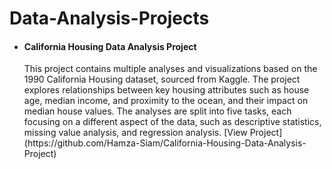 # Data-Analysis-Projects

* <h4><b> California Housing Data Analysis Project </b></h4> 
  This project contains multiple analyses and visualizations based on the 1990 California Housing dataset, sourced from Kaggle. The project explores relationships between key housing attributes such as house age, median income, and proximity to the ocean, and their impact on median house values. The analyses are split into five tasks, each focusing on a different aspect of the data, such as descriptive statistics, missing value analysis, and regression analysis. [View Project](https://github.com/Hamza-Siam/California-Housing-Data-Analysis-Project)
